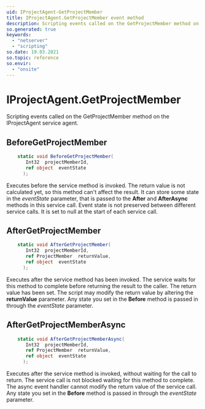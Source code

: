 ```yaml
---
uid: IProjectAgent-GetProjectMember
title: IProjectAgent.GetProjectMember event method
description: Scripting events called on the GetProjectMember method on the IProjectAgent service agent.
so.generated: true
keywords:
  - "netserver"
  - "scripting"
so.date: 19.03.2021
so.topic: reference
so.envir:
  - "onsite"
---
```

# IProjectAgent.GetProjectMember

Scripting events called on the <see cref='M:SuperOffice.CRM.Services.IProjectAgent.GetProjectMember'>GetProjectMember</see> method on the <see cref='IProjectAgent'>IProjectAgent</see>  service agent.

## BeforeGetProjectMember
```cs
    static void BeforeGetProjectMember(
       Int32  projectMemberId,
       ref object  eventState
      );
```
Executes before the service method is invoked.
The return value is not calculated yet, so this method can't affect the result.
It can store some state in the *eventState* parameter, that is passed to the **After** and **AfterAsync** methods in this service call.
Event state is not preserved between different service calls. It is set to null at the start of each service call.
## AfterGetProjectMember
```cs
    static void AfterGetProjectMember(
       Int32  projectMemberId,
       ref ProjectMember  returnValue,
       ref object  eventState
      );
```
Executes after the service method has been invoked. The service waits for this method to complete before returning the result to the caller.
The return value has been set. The script may modify the return value by altering the **returnValue** parameter.
Any state you set in the **Before** method is passed in through the *eventState* parameter.
## AfterGetProjectMemberAsync
```cs
    static void AfterGetProjectMemberAsync(
       Int32  projectMemberId,
       ref ProjectMember  returnValue,
       ref object  eventState
      );
```
Executes after the service method is invoked, without waiting for the call to return.
The service call is not blocked waiting for this method to complete.
The async event handler cannot modify the return value of the service call.
Any state you set in the **Before** method is passed in through the *eventState* parameter.

